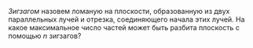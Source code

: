 *Зигзагом* назовем ломаную на плоскости, образованную из двух параллельных лучей и отрезка, соединяющего начала этих лучей. На какое максимальное число частей может быть разбита плоскость с помощью $n$ зигзагов?